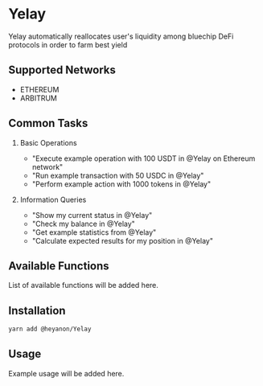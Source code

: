 # Yelay

Yelay automatically reallocates user's liquidity among bluechip DeFi protocols in order to farm best yield

## Supported Networks

- ETHEREUM
- ARBITRUM

## Common Tasks

1. Basic Operations
   - "Execute example operation with 100 USDT in @Yelay on Ethereum network"
   - "Run example transaction with 50 USDC in @Yelay"
   - "Perform example action with 1000 tokens in @Yelay"

2. Information Queries
   - "Show my current status in @Yelay"
   - "Check my balance in @Yelay"
   - "Get example statistics from @Yelay"
   - "Calculate expected results for my position in @Yelay"


## Available Functions

List of available functions will be added here.

## Installation

```bash
yarn add @heyanon/Yelay
```

## Usage

Example usage will be added here.
